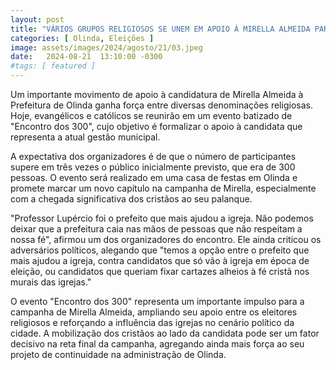 ```yaml
---
layout: post
title: "VÁRIOS GRUPOS RELIGIOSOS SE UNEM EM APOIO À MIRELLA ALMEIDA PARA À PREFEITURA DE OLINDA"
categories: [ Olinda, Eleições ]
image: assets/images/2024/agosto/21/03.jpeg
date:   2024-08-21  13:10:00 -0300
#tags: [ featured ]
---
```

Um importante movimento de apoio à candidatura de Mirella Almeida à Prefeitura de Olinda ganha força entre diversas denominações religiosas. Hoje, evangélicos e católicos se reunirão em um evento batizado de "Encontro dos 300", cujo objetivo é formalizar o apoio à candidata que representa a atual gestão municipal.

A expectativa dos organizadores é de que o número de participantes supere em três vezes o público inicialmente previsto, que era de 300 pessoas. O evento será realizado em uma casa de festas em Olinda e promete marcar um novo capítulo na campanha de Mirella, especialmente com a chegada significativa dos cristãos ao seu palanque.

"Professor Lupércio foi o prefeito que mais ajudou a igreja. Não podemos deixar que a prefeitura caia nas mãos de pessoas que não respeitam a nossa fé", afirmou um dos organizadores do encontro. Ele ainda criticou os adversários políticos, alegando que "temos a opção entre o prefeito que mais ajudou a igreja, contra candidatos que só vão à igreja em época de eleição, ou candidatos que queriam fixar cartazes alheios à fé cristã nos murais das igrejas."

O evento "Encontro dos 300" representa um importante impulso para a campanha de Mirella Almeida, ampliando seu apoio entre os eleitores religiosos e reforçando a influência das igrejas no cenário político da cidade. A mobilização dos cristãos ao lado da candidata pode ser um fator decisivo na reta final da campanha, agregando ainda mais força ao seu projeto de continuidade na administração de Olinda.

